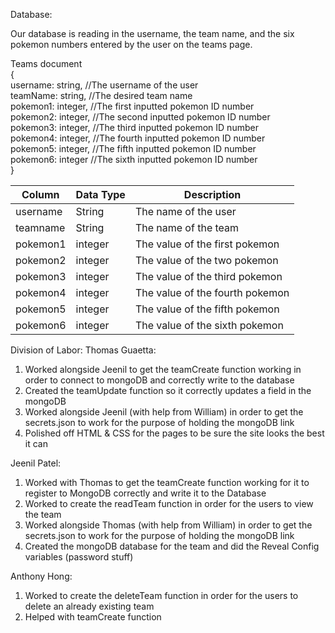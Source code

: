 Database:

Our database is reading in the username, the team name, and the six pokemon numbers entered by the user on the teams page.  

Teams document  
{  
    username: string, //The username of the user  
    teamName: string, //The desired team name  
    pokemon1: integer, //The first inputted pokemon ID number  
    pokemon2: integer, //The second inputted pokemon ID number  
    pokemon3: integer, //The third inputted pokemon ID number  
    pokemon4: integer, //The fourth inputted pokemon ID number  
    pokemon5: integer, //The fifth inputted pokemon ID number  
    pokemon6: integer //The sixth inputted pokemon ID number  
}  

| Column       | Data Type | Description                     |
|--------------|-----------|---------------------------------|
| username     | String    | The name of the user            |
| teamname     | String    | The name of the team            |
| pokemon1     | integer   | The value of the first pokemon  |
| pokemon2     | integer   | The value of the two pokemon    |
| pokemon3     | integer   | The value of the third pokemon  |
| pokemon4     | integer   | The value of the fourth pokemon |
| pokemon5     | integer   | The value of the fifth pokemon  |
| pokemon6     | integer   | The value of the sixth pokemon  |  


Division of Labor:
Thomas Guaetta:
1. Worked alongside Jeenil to get the teamCreate function working in order to connect to mongoDB and correctly write to the database
2. Created the teamUpdate function so it correctly updates a field in the mongoDB
3. Worked alongside Jeenil (with help from William) in order to get the secrets.json to work for the purpose of holding the mongoDB link
4. Polished off HTML & CSS for the pages to be sure the site looks the best it can  

Jeenil Patel:
1. Worked with Thomas to get the teamCreate function working for it to register to MongoDB correctly and write it to the Database
2. Worked to create the readTeam function in order for the users to view the team
3. Worked alongside Thomas (with help from William) in order to get the secrets.json to work for the purpose of holding the mongoDB link
4. Created the mongoDB database for the team and did the Reveal Config variables (password stuff)

Anthony Hong:
1. Worked to create the deleteTeam function in order for the users to delete an already existing team
2. Helped with teamCreate function

